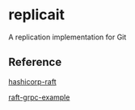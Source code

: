 # replicait

A replication implementation for Git

## Reference

[hashicorp-raft](https://github.com/hashicorp/raft)

[raft-grpc-example](https://github.com/Jille/raft-grpc-example)

